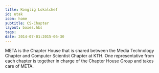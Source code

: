 ```yaml
---
title: Konglig Lokalchef
id: utak
icon: home
subtitle: CS-Chapter
layout: boxes.hbs
tags:
date: 2014-07-01:2015-06-30
---
```

META is the Chapter House that is shared between the Media Technology Chapter and Computer Scientist Chapter at KTH. One representative from each chapter is together in charge of the Chapter House Group and takes care of META.